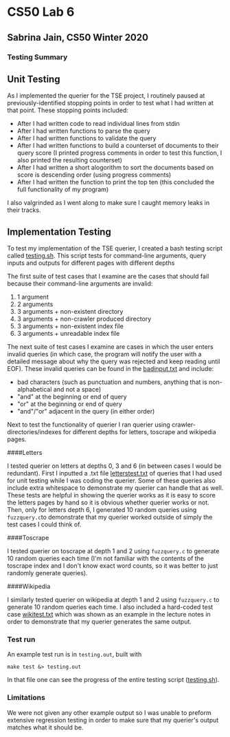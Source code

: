 # CS50 Lab 6
## Sabrina Jain, CS50 Winter 2020

### Testing Summary

## Unit Testing

As I implemented the querier for the TSE project, I routinely paused at previously-identified stopping points in order to test what I had written at that point. These stopping points included:        

* After I had written code to read individual lines from stdin
* After I had written functions to parse the query
* After I had written functions to validate the query
* After I had written functions to build a counterset of documents to their query score (I printed progress comments in order to test this function, I also printed the resulting counterset)
* After I had written a short alogorithm to sort the documents based on score is descending order (using progress comments)
* After I had written the function to print the top ten (this concluded the full functionality of my program)

I also valgrinded as I went along to make sure I caught memory leaks in their tracks.

## Implementation Testing

To test my implementation of the TSE querier, I created a bash testing script called [testing.sh](testing.sh). This script tests for command-line arguments, query inputs and outputs for different pages with different depths

The first suite of test cases that I examine are the cases that should fail because their command-line arguments are invalid:  
1. 1 argument  
2. 2 arguments  
3. 3 arguments + non-existent directory  
4. 3 arguments + non-crawler produced directory  
5. 3 arguments + non-existent index file
6. 3 arguments + unreadable index file

The next suite of test cases I examine are cases in which the user enters invalid queries (in which case, the program will notify the user with a detailed message about why the query was rejected and keep reading until EOF). These invalid queries can be found in the [badinput.txt](badinput.txt) and include:    

* bad characters (such as punctuation and numbers, anything that is non-alphabetical and not a space)
* "and" at the beginning or end of query
* "or" at the beginning or end of query
* "and"/"or" adjacent in the query (in either order)

Next to test the functionality of querier I ran querier using crawler-directories/indexes for different depths for letters, toscrape and wikipedia pages. 

####Letters

I tested querier on letters at depths 0, 3 and 6 (in between cases I would be redundant). First I inputted a .txt file [letterstest.txt](letterstest.txt) of queries that I had used for unit testing while I was coding the querier. Some of these queries also include extra whitespace to demonstrate my querier can handle that as well. These tests are helpful in showing the querier works as it is easy to score the letters pages by hand so it is obvious whether querier works or not. Then, only for letters depth 6, I generated 10 random queries using `fuzzquery.c`to demonstrate that my querier worked outside of simply the test cases I could think of.

####Toscrape

I tested querier on toscrape at depth 1 and 2 using `fuzzquery.c` to generate 10 random queries each time (I'm not familiar with the contents of the toscrape index and I don't know exact word counts, so it was better to just randomly generate queries).

####Wikipedia

I similarly tested querier on wikipedia at depth 1 and 2 using `fuzzquery.c` to generate 10 random queries each time. I also included a hard-coded test case [wikitest.txt](wikitest.txt) which was shown as an example in the lecture notes in order to demonstrate that my querier generates the same output.

### Test run

An example test run is in `testing.out`, built with

	make test &> testing.out

In that file one can see the progress of the entire testing script ([testing.sh](testing.sh)). 

### Limitations

We were not given any other example output so I was unable to preform extensive regression testing in order to make sure that my querier's output matches what it should be.